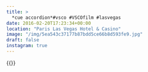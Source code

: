 ```yaml
---
title: >
  *cue accordion*#vsco #VSCOfilm #lasvegas
date: 2016-02-20T17:23:34+00:00
location: "Paris Las Vegas Hotel & Casino"
image: "/img/5ea543c37177b87bdd5ce66b8d593fe9.jpg"
draft: false
instagram: true
---
```


{{<photo src="/img/5ea543c37177b87bdd5ce66b8d593fe9.jpg">}}
